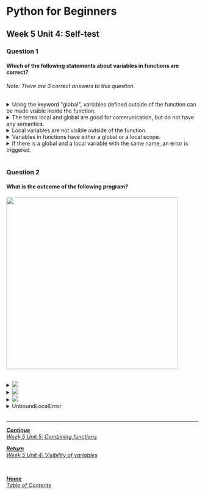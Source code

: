 # Python for Beginners

## Week 5 Unit 4: Self-test

### Question 1

#### Which of the following statements about variables in functions are correct?

*Note: There are 3 correct answers to this question.*

<br>

<details>
	<summary>Using the keyword "global", variables defined outside of the function can be made visible inside the function.</summary>
	<img  src="selftest/check.png" width="25">
</details>


<details>
	<summary>The terms local and global are good for communication, but do not have any semantics. </summary>
	<img  src="selftest/cross.png" width="25">
</details>


<details>
	<summary>Local variables are not visible outside of the function.</summary>
	<img  src="selftest/check.png" width="25">
</details>


<details>
	<summary>Variables in functions have either a global or a local scope.</summary>
	<img  src="selftest/check.png" width="25">
</details>


<details>
	<summary>If there is a global and a local variable with the same name, an error is triggered. </summary>
	<img  src="selftest/cross.png" width="25">
</details>

<br>

### Question 2

#### What is the outcome of the following program?

<img src=selftest/week5_unit4_f2.png width="450"><br><br>

<details>
	<summary><img src=selftest/week5_unit4_f2.1.png></summary>
	<img  src="selftest/cross.png" width="25">
</details>


<details>
	<summary><img src=selftest/week5_unit4_f2.2.png></summary>
	<img  src="selftest/cross.png" width="25">
</details>


<details>
	<summary><img src=selftest/week5_unit4_f2.3.png></summary>
	<img  src="selftest/cross.png" width="25">
</details>


<details>
	<summary>UnboundLocalError </summary>
	<img  src="selftest/check.png" width="25">
</details>

<br>

---

[***Continue*** <br> *Week 5 Unit 5: Combining functions*](week5_unit5_combining_funtions.md)

[***Return*** <br> *Week 5 Unit 4: Visibility of variables*](week5_unit4_visibility_of_vars.md)

<br>

[***Home*** <br>*Table of Contents*](home.md)